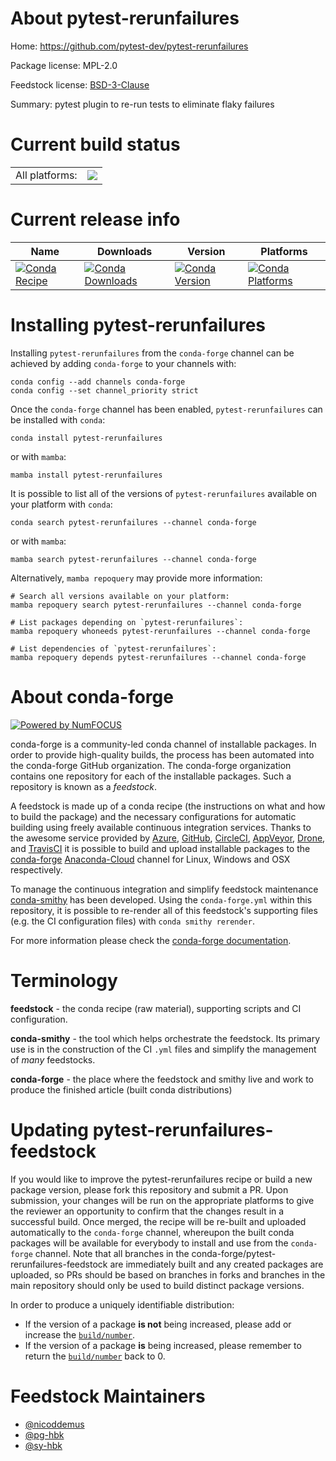 About pytest-rerunfailures
==========================

Home: https://github.com/pytest-dev/pytest-rerunfailures

Package license: MPL-2.0

Feedstock license: [BSD-3-Clause](https://github.com/conda-forge/pytest-rerunfailures-feedstock/blob/main/LICENSE.txt)

Summary: pytest plugin to re-run tests to eliminate flaky failures

Current build status
====================


<table><tr><td>All platforms:</td>
    <td>
      <a href="https://dev.azure.com/conda-forge/feedstock-builds/_build/latest?definitionId=7839&branchName=main">
        <img src="https://dev.azure.com/conda-forge/feedstock-builds/_apis/build/status/pytest-rerunfailures-feedstock?branchName=main">
      </a>
    </td>
  </tr>
</table>

Current release info
====================

| Name | Downloads | Version | Platforms |
| --- | --- | --- | --- |
| [![Conda Recipe](https://img.shields.io/badge/recipe-pytest--rerunfailures-green.svg)](https://anaconda.org/conda-forge/pytest-rerunfailures) | [![Conda Downloads](https://img.shields.io/conda/dn/conda-forge/pytest-rerunfailures.svg)](https://anaconda.org/conda-forge/pytest-rerunfailures) | [![Conda Version](https://img.shields.io/conda/vn/conda-forge/pytest-rerunfailures.svg)](https://anaconda.org/conda-forge/pytest-rerunfailures) | [![Conda Platforms](https://img.shields.io/conda/pn/conda-forge/pytest-rerunfailures.svg)](https://anaconda.org/conda-forge/pytest-rerunfailures) |

Installing pytest-rerunfailures
===============================

Installing `pytest-rerunfailures` from the `conda-forge` channel can be achieved by adding `conda-forge` to your channels with:

```
conda config --add channels conda-forge
conda config --set channel_priority strict
```

Once the `conda-forge` channel has been enabled, `pytest-rerunfailures` can be installed with `conda`:

```
conda install pytest-rerunfailures
```

or with `mamba`:

```
mamba install pytest-rerunfailures
```

It is possible to list all of the versions of `pytest-rerunfailures` available on your platform with `conda`:

```
conda search pytest-rerunfailures --channel conda-forge
```

or with `mamba`:

```
mamba search pytest-rerunfailures --channel conda-forge
```

Alternatively, `mamba repoquery` may provide more information:

```
# Search all versions available on your platform:
mamba repoquery search pytest-rerunfailures --channel conda-forge

# List packages depending on `pytest-rerunfailures`:
mamba repoquery whoneeds pytest-rerunfailures --channel conda-forge

# List dependencies of `pytest-rerunfailures`:
mamba repoquery depends pytest-rerunfailures --channel conda-forge
```


About conda-forge
=================

[![Powered by
NumFOCUS](https://img.shields.io/badge/powered%20by-NumFOCUS-orange.svg?style=flat&colorA=E1523D&colorB=007D8A)](https://numfocus.org)

conda-forge is a community-led conda channel of installable packages.
In order to provide high-quality builds, the process has been automated into the
conda-forge GitHub organization. The conda-forge organization contains one repository
for each of the installable packages. Such a repository is known as a *feedstock*.

A feedstock is made up of a conda recipe (the instructions on what and how to build
the package) and the necessary configurations for automatic building using freely
available continuous integration services. Thanks to the awesome service provided by
[Azure](https://azure.microsoft.com/en-us/services/devops/), [GitHub](https://github.com/),
[CircleCI](https://circleci.com/), [AppVeyor](https://www.appveyor.com/),
[Drone](https://cloud.drone.io/welcome), and [TravisCI](https://travis-ci.com/)
it is possible to build and upload installable packages to the
[conda-forge](https://anaconda.org/conda-forge) [Anaconda-Cloud](https://anaconda.org/)
channel for Linux, Windows and OSX respectively.

To manage the continuous integration and simplify feedstock maintenance
[conda-smithy](https://github.com/conda-forge/conda-smithy) has been developed.
Using the ``conda-forge.yml`` within this repository, it is possible to re-render all of
this feedstock's supporting files (e.g. the CI configuration files) with ``conda smithy rerender``.

For more information please check the [conda-forge documentation](https://conda-forge.org/docs/).

Terminology
===========

**feedstock** - the conda recipe (raw material), supporting scripts and CI configuration.

**conda-smithy** - the tool which helps orchestrate the feedstock.
                   Its primary use is in the construction of the CI ``.yml`` files
                   and simplify the management of *many* feedstocks.

**conda-forge** - the place where the feedstock and smithy live and work to
                  produce the finished article (built conda distributions)


Updating pytest-rerunfailures-feedstock
=======================================

If you would like to improve the pytest-rerunfailures recipe or build a new
package version, please fork this repository and submit a PR. Upon submission,
your changes will be run on the appropriate platforms to give the reviewer an
opportunity to confirm that the changes result in a successful build. Once
merged, the recipe will be re-built and uploaded automatically to the
`conda-forge` channel, whereupon the built conda packages will be available for
everybody to install and use from the `conda-forge` channel.
Note that all branches in the conda-forge/pytest-rerunfailures-feedstock are
immediately built and any created packages are uploaded, so PRs should be based
on branches in forks and branches in the main repository should only be used to
build distinct package versions.

In order to produce a uniquely identifiable distribution:
 * If the version of a package **is not** being increased, please add or increase
   the [``build/number``](https://docs.conda.io/projects/conda-build/en/latest/resources/define-metadata.html#build-number-and-string).
 * If the version of a package **is** being increased, please remember to return
   the [``build/number``](https://docs.conda.io/projects/conda-build/en/latest/resources/define-metadata.html#build-number-and-string)
   back to 0.

Feedstock Maintainers
=====================

* [@nicoddemus](https://github.com/nicoddemus/)
* [@pg-hbk](https://github.com/pg-hbk/)
* [@sy-hbk](https://github.com/sy-hbk/)

